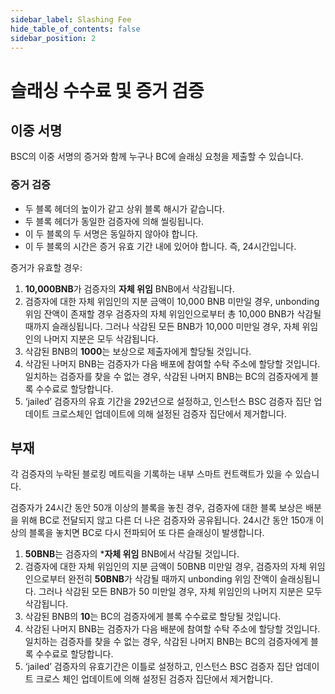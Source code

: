 ```yaml
---
sidebar_label: Slashing Fee
hide_table_of_contents: false
sidebar_position: 2
---
```


# 슬래싱 수수료 및 증거 검증

## 이중 서명

BSC의 이중 서명의 증거와 함께 누구나 BC에 슬래싱 요청을 제출할 수 있습니다.

### 증거 검증
* 두 블록 헤더의 높이가 같고 상위 블록 해시가 같습니다.
* 두 블록 헤더가 동일한 검증자에 의해 씰링됩니다.
* 이 두 블록의 두 서명은 동일하지 않아야 합니다.
* 이 두 블록의 시간은 증거 유효 기간 내에 있어야 합니다. 즉, 24시간입니다.

증거가 유효할 경우:

1. **10,000BNB**가 검증자의 **자체 위임** BNB에서 삭감됩니다.
2. 검증자에 대한 자체 위임인의 지분 금액이 10,000 BNB 미만일 경우, unbonding 위임 잔액이 존재할 경우 검증자의 자체 위임인으로부터 총 10,000 BNB가 삭감될 때까지 슬래싱됩니다. 그러나 삭감된 모든 BNB가 10,000 미만일 경우, 자체 위임인의 나머지 지분은 모두 삭감됩니다.
3. 삭감된 BNB의 **1000**는 보상으로 제출자에게 할당될 것입니다.
4. 삭감된 나머지 BNB는 검증자가 다음 배포에 참여할 수탁 주소에 할당할 것입니다. 일치하는 검증자를 찾을 수 없는 경우, 삭감된 나머지 BNB는 BC의 검증자에게 블록 수수료로 할당합니다.
5. ‘jailed’ 검증자의 유효 기간을 292년으로 설정하고, 인스턴스 BSC 검증자 집단 업데이트 크로스체인 업데이트에 의해 설정된 검증자 집단에서 제거합니다.


## 부재

각 검증자의 누락된 블로킹 메트릭을 기록하는 내부 스마트 컨트랙트가 있을 수 있습니다.

검증자가 24시간 동안 50개 이상의 블록을 놓친 경우, 검증자에 대한 블록 보상은 배분을 위해 BC로 전달되지 않고 다른 더 나은 검증자와 공유됩니다. 24시간 동안 150개 이상의 블록을 놓치면 BC로 다시 전파되어 또 다른 슬래싱이 발생합니다.

1. **50BNB**는 검증자의 ***자체 위임** BNB에서 삭감될 것입니다.
2. 검증자에 대한 자체 위임인의 지분 금액이 50BNB 미만일 경우, 검증자의 자체 위임인으로부터 완전히 **50BNB**가 삭감될 때까지 unbonding 위임 잔액이 슬래싱됩니다. 그러나 삭감된 모든 BNB가 50 미만일 경우, 자체 위임인의 나머지 지분은 모두 삭감됩니다.
3. 삭감된 BNB의 **10**는 BC의 검증자에게 블록 수수료로 할당될 것입니다.
4. 삭감된 나머지 BNB는 검증자가 다음 배분에 참여할 수탁 주소에 할당할 것입니다. 일치하는 검증자를 찾을 수 없는 경우, 삭감된 나머지 BNB는 BC의 검증자에게 블록 수수료로 할당합니다.
5. ‘jailed’ 검증자의 유효기간은 이틀로 설정하고, 인스턴스 BSC 검증자 집단 업데이트 크로스 체인 업데이트에 의해 설정된 검증자 집단에서 제거합니다.

